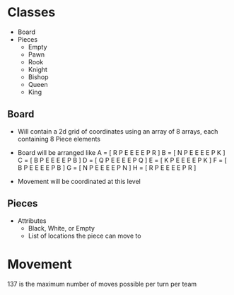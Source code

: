 # Classes
* Board
* Pieces
  * Empty
  * Pawn
  * Rook
  * Knight
  * Bishop
  * Queen
  * King


## Board
* Will contain a 2d grid of coordinates using an array of 8 arrays, each containing 8 Piece elements
* Board will be arranged like A = [ R P E E E E P R ]
                              B = [ N P E E E E P K ]
                              C = [ B P E E E E P B ]
                              D = [ Q P E E E E P Q ]
                              E = [ K P E E E E P K ]
                              F = [ B P E E E E P B ]
                              G = [ N P E E E E P N ]
                              H = [ R P E E E E P R ]
  
* Movement will be coordinated at this level

## Pieces
* Attributes
  * Black, White, or Empty
  * List of locations the piece can move to


# Movement
137 is the maximum number of moves possible per turn per team



